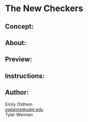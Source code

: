 # The New Checkers

## Concept: 

## About: 

## Preview: 

## Instructions:

## Author: 
Emily Oldham <br>
owlanne@udel.edu <br>
Tyler Werman



